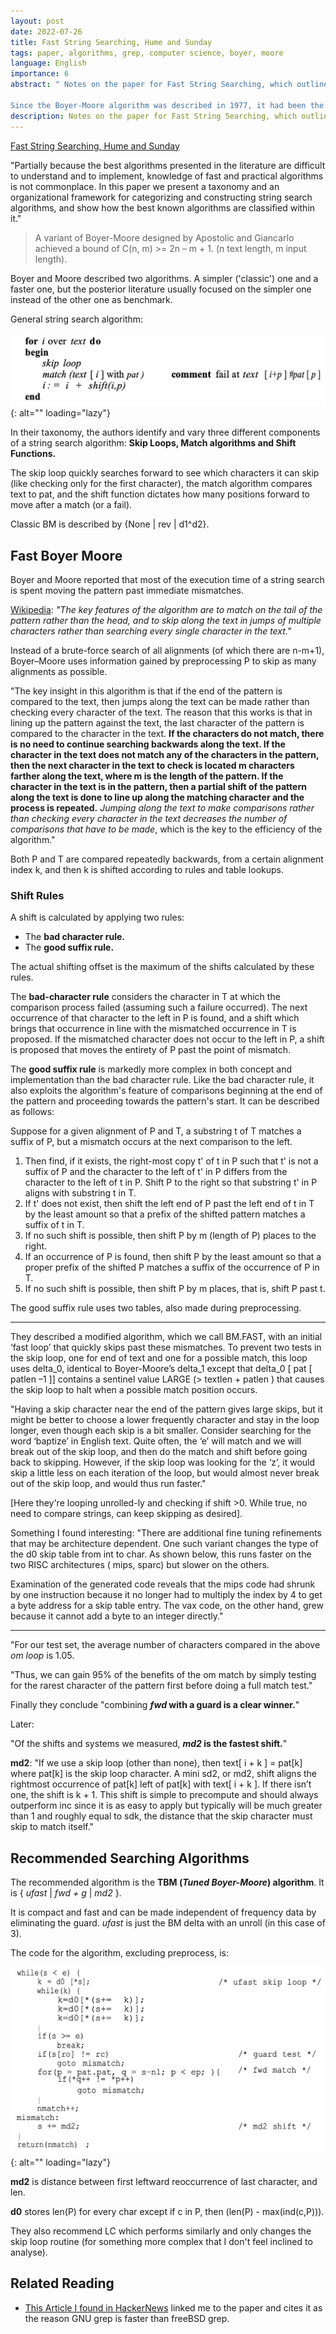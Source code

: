 ```yaml
---
layout: post
date: 2022-07-26
title: Fast String Searching, Hume and Sunday
tags: paper, algorithms, grep, computer science, boyer, moore
language: English
importance: 6
abstract: " Notes on the paper for Fast String Searching, which outlines the algorithm used by grep and others, and improves on the results of Boyer-Moore by emphasizing empirical performance rather than theoretical measures like number of comparisons. 

Since the Boyer-Moore algorithm was described in 1977, it had been the standard benchmark for the practical string search literature. Yet this yardstick compares badly with current practice. Hume and Sunday describe two algorithms that perform 47% fewer comparisons and are about 4.5 times faster across a wide range of architectures and compilers. These new variants are members of a family of algorithms based on the skip loop structure of the preferred, but often neglected, fast form of Boyer-Moore."
description: Notes on the paper for Fast String Searching, which outlines the algorithm used by grep and others, and improves on the results of Boyer-Moore by emphasizing empirical performance rather than theoretical measures like number of comparisons.
---
```


[Fast String Searching, Hume and Sunday](https://citeseerx.ist.psu.edu/viewdoc/download?doi=10.1.1.13.9460&rep=rep1&type=pdf)

"Partially because the best algorithms presented in the literature are
difficult to understand and to implement, knowledge of fast and practical algorithms is not commonplace. In this paper we present a taxonomy and an organizational framework for categorizing and constructing string search algorithms, and show how the best known algorithms are classified within it."

> A variant of Boyer-Moore designed by Apostolic and Giancarlo achieved a bound of C(n, m) >= 2n – m + 1. (n text length, m input length).

Boyer and Moore described two algorithms. A simpler ('classic') one and a faster one, but the posterior literature usually focused on the simpler one instead of the other one as benchmark.

General string search algorithm:

![](text-search1.png){: alt="" loading="lazy"}

In their taxonomy, the authors identify and vary three different components of a string search algorithm: **Skip Loops, Match algorithms and Shift Functions.**

The skip loop quickly searches forward to see which characters it can skip (like checking only for the first character), the match algorithm compares text to pat, and the shift function dictates how many positions forward to move after a match (or a fail).

Classic BM is described by {None \| rev \| d1^d2}. 

## Fast Boyer Moore

Boyer and Moore reported that most of the execution time of a string search is
spent moving the pattern past immediate mismatches.

[Wikipedia](https://en.wikipedia.org/wiki/Boyer%E2%80%93Moore_string-search_algorithm): _"The key features of the algorithm are to match on the tail of the pattern rather than the head, and to skip along the text in jumps of multiple characters rather than searching every single character in the text."_

Instead of a brute-force search of all alignments (of which there are n-m+1), Boyer–Moore uses information gained by preprocessing P to skip as many alignments as possible.

"The key insight in this algorithm is that if the end of the pattern is compared to the text, then jumps along the text can be made rather than checking every character of the text. The reason that this works is that in lining up the pattern against the text, the last character of the pattern is compared to the character in the text. **If the characters do not match, there is no need to continue searching backwards along the text. If the character in the text does not match any of the characters in the pattern, then the next character in the text to check is located m characters farther along the text, where m is the length of the pattern. If the character in the text is in the pattern, then a partial shift of the pattern along the text is done to line up along the matching character and the process is repeated.** _Jumping along the text to make comparisons rather than checking every character in the text decreases the number of comparisons that have to be made_, which is the key to the efficiency of the algorithm."

Both P and T are compared repeatedly backwards, from a certain alignment index k, and then k is shifted according to rules and table lookups.

### Shift Rules

A shift is calculated by applying two rules: 
- The **bad character rule.**
- The **good suffix rule.** 

The actual shifting offset is the maximum of the shifts calculated by these rules.

The **bad-character rule** considers the character in T at which the comparison process failed (assuming such a failure occurred). The next occurrence of that character to the left in P is found, and a shift which brings that occurrence in line with the mismatched occurrence in T is proposed. If the mismatched character does not occur to the left in P, a shift is proposed that moves the entirety of P past the point of mismatch.

The **good suffix rule** is markedly more complex in both concept and implementation than the bad character rule. Like the bad character rule, it also exploits the algorithm's feature of comparisons beginning at the end of the pattern and proceeding towards the pattern's start. It can be described as follows:

Suppose for a given alignment of P and T, a substring t of T matches a suffix of P, but a mismatch occurs at the next comparison to the left.

1. Then find, if it exists, the right-most copy t' of t in P such that t' is not a suffix of P and the character to the left of t' in P differs from the character to the left of t in P. Shift P to the right so that substring t' in P aligns with substring t in T.
2. If t' does not exist, then shift the left end of P past the left end of t in T by the least amount so that a prefix of the shifted pattern matches a suffix of t in T.
3. If no such shift is possible, then shift P by m (length of P) places to the right.
4. If an occurrence of P is found, then shift P by the least amount so that a proper prefix of the shifted P matches a suffix of the occurrence of P in T.
5. If no such shift is possible, then shift P by m places, that is, shift P past t.

The good suffix rule uses two tables, also made during preprocessing.

---

They described a modified algorithm, which we call BM.FAST, with an initial ‘fast loop’ that quickly skips past these mismatches.
To prevent two tests in the skip loop, one for end of text and one for a possible match, this loop uses delta_0, identical to Boyer-Moore’s delta_1 except that delta_0 [ pat [ patlen –1 ]]
contains a sentinel value LARGE (> textlen + patlen ) that causes the skip loop to halt when a
possible match position occurs.

"Having a skip character near the end of the pattern gives large
skips, but it might be better to choose a lower frequently character and stay in the loop
longer, even though each skip is a bit smaller. Consider searching for the word ‘baptize’ in
English text. Quite often, the ‘e’ will match and we will break out of the skip loop, and then
do the match and shift before going back to skipping. However, if the skip loop was looking for the ‘z’, it would skip a little less on each iteration of the loop, but would almost
never break out of the skip loop, and would thus run faster."

[Here they're looping unrolled-ly and checking if shift >0. While true, no need to compare strings, can keep skipping as desired].

Something I found interesting: "There are additional fine tuning refinements that may be architecture dependent. One such variant changes the type of the d0 skip table from int to char. As shown below, this runs faster on the two RISC architectures ( mips, sparc) but slower on the others.

Examination of the generated code reveals that the mips code had shrunk by one instruction because it no longer had to multiply the index by 4 to get a byte address for a skip table entry. The vax code, on the other hand, grew because it cannot add a byte to an integer directly."

---


"For our test set, the average number of characters compared in the above *om loop* is 1.05.

"Thus, we can gain 95% of the benefits of the om match by simply testing for the rarest character of the pattern first before doing a full match test."

Finally they conclude "combining **_fwd_ with a guard is a clear winner.**"

Later:

"Of the shifts and systems we measured, **_md2_ is the fastest shift.**"

**md2**: "If we use a skip loop (other than none), then text[ i + k ] = pat[k] where pat[k] is the skip loop character. A mini sd2, or md2, shift aligns the rightmost occurrence of pat[k] left of pat[k] with text[ i + k ]. If there isn’t one, the shift is k + 1. This shift is simple to precompute and should always outperform inc since it is as easy to apply but typically will be much greater than 1 and roughly equal to sdk, the distance that the skip character must skip to match itself."

## Recommended Searching Algorithms

The recommended algorithm is the **TBM (_Tuned Boyer-Moore_) algorithm**. 
It is { _ufast_ | _fwd + g_ | _md2_ }.

It is compact and fast and can be made independent of frequency data by eliminating the guard. _ufast_ is just the BM delta with an unroll (in this case of 3).

The code for the algorithm, excluding preprocess, is:

![](text-search2.png){: alt="" loading="lazy"}

**md2** is distance between first leftward reoccurrence of last character, and len.

**d0** stores len(P) for every char except if c in P, then (len(P) - max(ind(c,P))).

They also recommend LC which performs similarly and only changes the skip loop routine (for something more complex that I don't feel inclined to analyse).

## Related Reading

- [This Article I found in HackerNews](https://lists.freebsd.org/pipermail/freebsd-current/2010-August/019310.html) linked me to the paper and cites it as the reason GNU grep is faster than freeBSD grep.